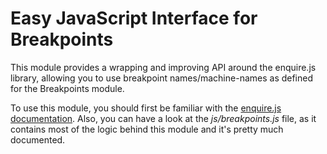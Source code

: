 
# Easy JavaScript Interface for Breakpoints

This module provides a wrapping and improving API around the enquire.js
library, allowing you to use breakpoint names/machine-names as defined for the
Breakpoints module.

To use this module, you should first be familiar with the
[enquire.js documentation](http://wicky.nillia.ms/enquire.js/). Also, you can
have a look at the *js/breakpoints.js* file, as it contains most of the logic
behind this module and it's pretty much documented.
